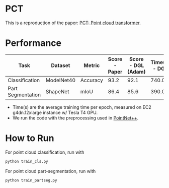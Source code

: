 PCT
====

This is a reproduction of the paper: [PCT: Point cloud transformer](http://arxiv.org/abs/2012.09688).

# Performance
| Task           | Dataset    | Metric   | Score - Paper  | Score - DGL (Adam) | Time(s) - DGL |
|-----------------|------------|----------|------------------|-------------|-------------------|
| Classification        | ModelNet40 | Accuracy | 93.2   | 92.1      | 740.0          |
| Part Segmentation        | ShapeNet   | mIoU     | 86.4            | 85.6       | 390.0         |

+ Time(s) are the average training time per epoch, measured on EC2 g4dn.12xlarge instance w/ Tesla T4 GPU.
+ We run the code with the preprocessing used in [PointNet++](../pointnet).

# How to Run

For point cloud classification, run with

```python
python train_cls.py
```

For point cloud part-segmentation, run with

```python
python train_partseg.py
```
